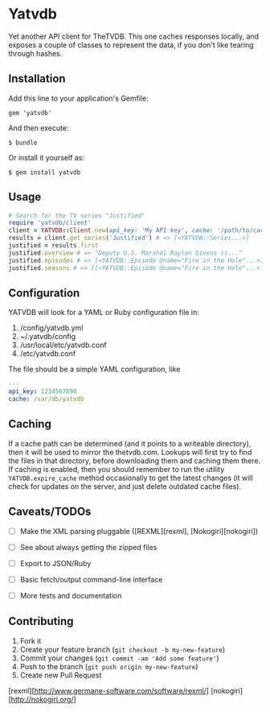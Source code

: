 # Yatvdb

Yet another API client for TheTVDB. This one caches responses locally, and
exposes a couple of classes to represent the data, if you don't like tearing
through hashes.

## Installation

Add this line to your application's Gemfile:

    gem 'yatvdb'

And then execute:

    $ bundle

Or install it yourself as:

    $ gem install yatvdb

## Usage

```ruby
# Search for the TV series "Justified"
require 'yatvdb/client'
client = YATVDB::Client.new(api_key: 'My API key', cache: '/path/to/cache')
results = client.get_series('Justified') # => [<YATVDB::Series...>]
justified = results.first
justified.overview # => "Deputy U.S. Marshal Raylan Givens is..."
justified.episodes # => [<YATVDB::Episode @name="Fire in the Hole"...>, ...]
justified.seasons # => [[<YATVDB::Episode @name="Fire in the Hole"...>...], ...]
```

## Configuration

YATVDB will look for a YAML or Ruby configuration file in:

1. /config/yatvdb.yml
2. ~/.yatvdb/config
3. /usr/local/etc/yatvdb.conf
4. /etc/yatvdb.conf

The file should be a simple YAML configuration, like

```yaml
---
api_key: 1234567890
cache: /var/db/yatvdb
```

## Caching

If a cache path can be determined (and it points to a writeable directory), then
it will be used to mirror the thetvdb.com. Lookups will first try to find the
files in that directory, before downloading them and caching them there. If
caching is enabled, then you should remember to run the utility
`YATVDB.expire_cache` method occasionally to get the latest changes (it will
check for updates on the server, and just delete outdated cache files).

## Caveats/TODOs

* [ ] Make the XML parsing pluggable ([REXML][rexml], [Nokogiri][nokogiri])
* [ ] See about always getting the zipped files
* [ ] Export to JSON/Ruby
* [ ] Basic fetch/output command-line interface
* [ ] More tests and documentation


## Contributing

1. Fork it
2. Create your feature branch (`git checkout -b my-new-feature`)
3. Commit your changes (`git commit -am 'Add some feature'`)
4. Push to the branch (`git push origin my-new-feature`)
5. Create new Pull Request

[rexml][http://www.germane-software.com/software/rexml/]
[nokogiri][http://nokogiri.org/]
